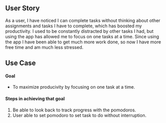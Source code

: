 ## User Story
As a user, I have noticed I can complete tasks without thinking about other assignments and tasks I have to complete, which has boosted my productivity. I used to be constantly distracted by other tasks I had, but using the app has allowed me to focus on one tasks at a time. Since using the app I have been able to get much more work done, so now I have more free time and am much less stressed. 

## Use Case

#### Goal
* To maximize producivity by focusing on one task at a time. 

#### Steps in achieving that goal
1. Be able to look back to track progress with the pomodoros.
2. User able to set pomodoro to set task to do without interruption. 





